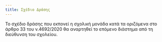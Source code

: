 ```yaml
---
title: Σχέδιο Δράσης
---
```

Το σχέδιο δράσης που εκπονεί η σχολική μονάδα κατά τα οριζόμενα στο άρθρο 33 του ν.4692/2020 θα αναρτηθεί το επόμενο διάστημα από τη διεύθυνση του σχολείου.
